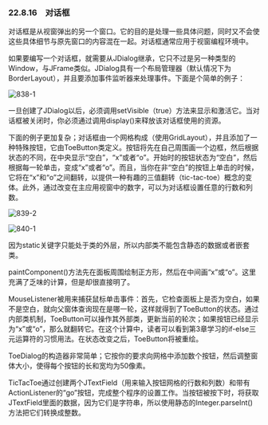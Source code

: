 ### 22.8.16　对话框

对话框是从视窗弹出的另一个窗口。它的目的是处理一些具体问题，同时又不会使这些具体细节与原先窗口的内容混在一起。对话框通常应用于视窗编程环境中。

如果要编写一个对话框，就需要从JDialog继承，它只不过是另一种类型的Window，与JFrame类似。JDialog具有一个布局管理器（默认情况下为BorderLayout），并且要添加事件监听器来处理事件。下面是个简单的例子：

![838-1](../Images/image03853.jpeg)

一旦创建了JDialog以后，必须调用setVisible（true）方法来显示和激活它。当对话框被关闭时，你必须通过调用display()来释放该对话框使用的资源。

下面的例子更加复杂；对话框由一个网格构成（使用GridLayout），并且添加了一种特殊按钮，它由ToeButton类定义。按钮将先在自己周围画一个边框，然后根据状态的不同，在中央显示“空白”，“x”或者“o”。开始时的按钮状态为“空白”，然后根据每一轮单击，变成“x”或者“o”。而且，当你在非“空白”的按钮上单击的时候，它将在“x”和“o”之间翻转，以提供一种有趣的三值翻转（tic-tac-toe）概念的变体。此外，通过改变在主应用视窗中的数字，可以为对话框设置任意的行数和列数。

![839-2](../Images/image03854.jpeg)

![840-1](../Images/image03855.jpeg)

因为static关键字只能处于类的外层，所以内部类不能包含静态的数据或者嵌套类。

paintComponent()方法先在面板周围绘制正方形，然后在中间画“x”或“o”。这里充满了乏味的计算，但是却很直接明了。

MouseListener被用来捕获鼠标单击事件：首先，它检查面板上是否为空白，如果不是空白，就向父窗体查询现在是哪一轮，这样就得到了ToeButton的状态。通过内部类机制，ToeButton可以操作其外部类，更新当前的轮次；如果按钮已经显示为“x”或“o”，那么就翻转它。在这个计算中，读者可以看到第3章学习的if-else三元运算符的习惯用法。在状态改变之后，ToeButton将被重绘。

ToeDialog的构造器非常简单；它按你的要求向网格中添加数个按钮，然后调整窗体大小，使得每个按钮的长和宽均为50像素。

TicTacToe通过创建两个JTextField（用来输入按钮网格的行数和列数）和带有ActionListener的“go”按钮，完成整个程序的设置工作。当按钮被按下时，将获取JTextField里面的数据，因为它们是字符串，所以使用静态的Integer.parseInt()方法把它们转换成整数。